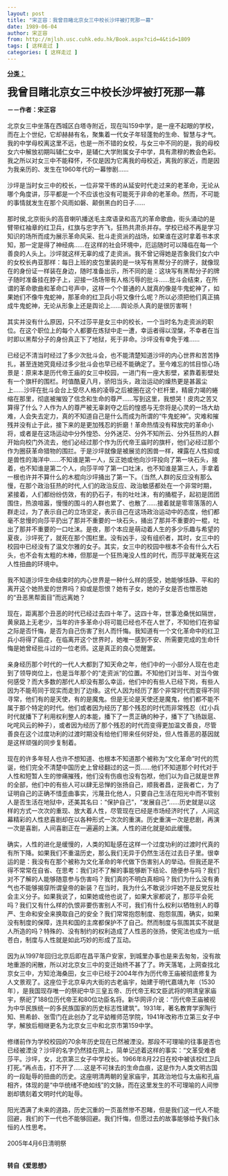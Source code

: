 ```yaml
---
layout: post
title: "宋正容：我曾目睹北京女三中校长沙坪被打死那一幕"
date: 1989-06-04
author: 宋正容
from: http://mjlsh.usc.cuhk.edu.hk/Book.aspx?cid=4&tid=1809
tags: [ 这样走过 ]
categories: [ 这样走过 ]
---
```


<div style="margin: 15px 10px 10px 0px;">
 <div>
  <span id="ctl00_ContentPlaceHolder1_chapter1_SubjectLabel" style="font-weight:bold;text-decoration:underline;">
   分类：
  </span>
 </div>
 <p>
  <strong>
   <font size="5">
    我曾目睹北京女三中校长沙坪被打死那一幕
   </font>
  </strong>
 </p>
 <p>
  <strong>
   －－作者：宋正容
   <br/>
  </strong>
  <br/>
  北京女三中坐落在西城区白塔寺附近，现在叫159中学，是一座不起眼的学校，而在上个世纪，它却赫赫有名，聚集着一代女子年轻蓬勃的生命、智慧与才气。我的中学母校离这里不远，也是一所不错的女校，与女三中不同的是，我的母校女六中解放初期叫辅仁女中，是辅仁大学附属女子中学，具有肃穆的教会色彩。我之所以对女三中不能释怀，不仅是因为它离我的母校近，离我的家近，而是因为我亲历的、发生在1960年代的一幕惨剧……
  <br/>
  <br/>
  沙坪是当时女三中的校长，一位非常干练的从延安时代走过来的老革命，无论从哪个角度讲，莎平都是一个不应该也没有可能死于非命的老革命。然而，不可能的事情就发生在那个风雨如磐、颠倒黑白的日子……
  <br/>
  <br/>
  那时侯,北京街头的高音喇叭播送毛主席语录和高亢的革命歌曲，街头涌动的是臂带红袖章的红卫兵，红旗与忠字齐飞，狂热共肃杀并存。学校已经不再是学习知识的场所而成为展示革命风采、批斗走资派的战场，如果谁在这时拿着书本求知，那一定是得了神经病……在这样的社会环境中，厄运随时可以降临在每一个善良的人头上。沙坪就这样无辜的成了走资派。我不曾记得她是否象我们女六中的女校长冉亚那样：每日上班的皮包里装的是一块写有黑帮分子的牌子，就像现在的身份证一样装在身边，随时准备出示，所不同的是：这块写有黑帮分子的牌子随时准备挂在脖子上，迎接一场场带有人格污辱的批斗……批斗会结束，在所谓的革命歌曲和革命口号声中，这样一个个普通的人就真的像是牛鬼蛇神了，如果她们不像牛鬼蛇神，那革命的红卫兵小将又像什么呢？所以必须把他们真正搞成牛鬼蛇神，无论从形象上还是舆论上……舆论杀人真的是很厉害啊！
  <br/>
  <br/>
  其实并没有什么原因，只不过莎平是女三中的校长，一个当时名为走资派的职位。在这个职位上的每个人都要在炼狱中走一遭，幸运者得以涅槃，不幸者在当时即以黑帮分子的身份真正下了地狱，死于非命。沙坪没有幸免于难……
  <br/>
  <br/>
  已经记不清当时经过了多少次批斗会，也不能清楚知道沙坪的内心世界和苦苦挣扎，甚至连她究竟经过多少批斗会也早已经不能确定了。至今难忘的怵目惊心场景是：原来本是历代帝王庙的女三中校园，一进门有一座大影壁，紧靠着影壁处有一个旗杆的围栏。时值酷夏八月，骄阳当头，政治运动的燥热更是甚嚣尘上……沙坪在批斗会台上受尽人格的凌辱之后被圈在这个栏杆里，精疲力竭的蜷缩在那里，彻底被摧毁了信念和生命的尊严……写到这里，我想哭！皮肉之苦又算得了什么？人作为人的尊严被无辜剥夺之后的惶惑与无奈将是心灵的一场大劫难，人会失去定力，真的不知道自己是什么而成为所谓的“牛鬼蛇神”。灾难和摧残并没有止于此，接下来的是更加残忍的折磨！革命热情没有释放完的革命小将，或者是在这场运动中分外惶恐、分外迷茫、分外不知所云、分外狂热的人群开始向校门外流去，他们必经过那个作为历代帝王庙时的旗杆，他们必经过那个作为圈获革命猎物的围拦。于是沙坪就像是被展览的困兽一样，裸露在人性抑或是兽性的海洋中……不知谁是第一人，反正她或他向沙坪投向了第一块石头，接着，也不知谁是第二个人，向莎平啐了第一口吐沫，也不知谁是第三人，手拿着一根也许并不算什么的木棍向沙坪捅出了第一下。（当然,人群的反应没有那么慢，在那个政治狂热的时代,人们的政治反应、政治敏感都处在一个非常时期，紧接着，人们都纷纷仿效，有的扔石子，有的吐吐沫，有的捅棍子，起初是团团围住，热浪喧嚣，慢慢的围斗的人群也累了、也散了……接着就是零零落落的人群走过，为了表示自己的立场坚定，表示自己在这场政治运动中的态度，他们都毫不怠慢的向莎平扔出了那并不重要的一块石头，捅出了那并不重要的一棍，吐出了那并不重要的一口吐沫。是夜，那个本应是萌动着人生的多少乐趣与希望的夏夜，沙坪死了，就死在那个围栏里。没有凶手，没有组织者，其时，女三中的校园中已经没有了温文尔雅的女子。其实，女三中的校园中根本不会有什么大石头，也不会有太粗的木棒，但那是一个狂热淹没人性的时代，而莎平就淹死在这人性扭曲的环境中。
  <br/>
  <br/>
  我不知道沙坪生命结束时的内心世界是一种什么样的感受，她能够恬静、平和的离开这个她热爱的世界吗？抑或是怨恨？她有子女，她的子女是否也憎恶她的“丑恶黑帮面目”而远离她？
  <br/>
  <br/>
  现在，距离那个丑恶的时代已经过去四十年了。这四十年，世事沧桑恍如隔世，黄泉路上无老少，当年的许多革命小将可能已经也不在人世了，不知他们在弥留之际是否忏悔，是否为自己伤害了别人而忏悔。我知道有一个文化革命中的红卫兵小将得了癌症，在临离开这个世界时，她唯一感到不安、所需要完成的生命忏悔是她曾经批斗过的一位老师。这是真正的良心觉醒罢。
  <br/>
  <br/>
  亲身经历那个时代的一代人大都到了知天命之年，他们中的一小部分人现在也走到了领导岗位上，也是当年那个的“走资派”的位置。不知他们对当年、对当今做何感受？而大多数的那代人却没有那么幸运，他们中的有些人已经下岗，有些人因为不能苟同于现实而走到了边缘。这代人因为经历了那个非常时代而变得不同寻常，他们有的是天使，有的是魔鬼。但是无论是天使还是魔鬼，他们都不能不属于那个特定的时代。他们或者因为经历了那个残忍的时代而非常残忍（红小兵时代就播下了利用权利整人的本能，播下了一贯正确的种子，播下了飞扬跋扈、叱咤风云的种子），或者因为经历了那个残忍的时代而变得更加温文善良，尽管善良在这个过度功利的过渡时期没有给他们带来任何好处，但人性善恶的基因就是这样顽强的同步复制着。
  <br/>
  <br/>
  现在的许多年轻人也许不想知道、也根本不知道那个被称为“文化革命”时代的荒诞，他们完全不清楚中国历史上曾经翻过的这一页……他们不知道那个时代对于人性和短暂人生的惨痛摧残，他们没有伤痕也没有包袱，他们以为自己就是世界的全部，他们中的有些人可以肆无忌惮的张扬自己，顺我者昌，逆我者亡，为了证明自己的正确不惜歪曲事实，污蔑丑化他人，只要自己生活在阳光中而不管别人是否生活在地狱中，还美其名曰：“保护自己”，“发展自己”……历史就是以这样的方式一次次的重现、放大着人性，尽管现在已经是市场经济时代了，人间这幕精彩的人性悲喜剧却在以各种形式一次次的重演。历史重演一次是悲剧，再演一次是喜剧，人间喜剧正在一遍遍的上演。人性的进化就是如此缓慢。
  <br/>
  <br/>
  确实，人性的进化是缓慢的，人类的知耻感在这样一个过度功利的过渡时代真的有所下降。如果我们不重温历史，那么我们无异于仍然生活在过去日子里。很幸运的是：我没有在那个被称为文化革命的年代做下伤害别人的举动。但我还是不得不常常在自省、在思考：我们对不了解的事能够断下结论、随便参与吗？我们对不了解的人能够随意参与伤害吗？我们真的不明白真相吗？我们为什么没有勇气也不能够揭穿所谓皇帝的新装？在当时，我为什么不敢说沙坪她不是反党反社会主义分子。如果我说了，如果她或他也说了，如果大家都说了，那莎平会死吗？我们又有什么样的仇恨非要伤害别人不可，我们有什么权利以牺牲别人的尊严、生命和安全来换取自己的安全？我们常常抱怨制度、抱怨氛围，确实，如果没有制度的保障，连共和国的主席都保护不了自己。然而制度与氛围其实不就是人所造的吗？特殊的、没有制约的权利造成了人性恶的张扬，使宪法也成为一纸苍白，制度与人性就是如此巧妙的形成了互动。
  <br/>
  <br/>
  因为从1997年回归北京后即在昌平落户安家，到城里办事也是来去匆匆，没有故地重游的闲散，所以对北京女三中的变迁始终不甚了了。昨天落笔，上网查找北京女三中，方知沧海桑田，女三中已经于2004年作为历代帝王庙被彻底修复为人文景观了。这座位于北京阜内大街的古老庙宇，始建于明代嘉靖九年（1530年），是我国现存唯一的祭祀中华三皇五帝、历代帝王和文臣武将的明清皇家庙宇，祭祀了188位历代帝王和80位功臣名将。新华网评介说：“历代帝王庙被视为中华民族统一的多民族国家的历史标志性建筑”。1931年，著名教育学家陶行知、熊希龄、张雪门在此创办了北平幼稚师范学院，1941年改称市立第三女子中学，解放后相继更名为北京女三中和北京市第159中学。
  <br/>
  <br/>
  修缮前作为学校校园的70余年历史现在已然被湮没。那段不可理喻的往事是否也已经被湮没？沙坪的名字仍然挂在网上，简单记述着这样的事实：“文革受难者莎平。沙坪，女，北京第三女子中学校长。1966年8月22日在校中被该校红卫兵打死。”再点击，打不开了……这是不可抹去的生命血痕，这是作为人类文明古国的一段耻辱的扭曲的历史。这座明清两朝的皇家庙宇，其政治地位与太庙和孔庙相齐，体现的是“中华统绪不绝如线”的文脉，而在这里发生的不可理喻的人间惨剧却镌刻着文明时代的耻辱。
  <br/>
  <br/>
  阳光洒满了未来的道路，历史沉重的一页虽然惨不忍睹，但是我们这一代人不能回避，我们的下一代也不能够回避。我们忏悔，但愿过去的故事能够给予我们永恒的人性思考。
  <br/>
  <br/>
  2005年4月6日清明祭
 </p>
 <p>
  <br/>
  <strong>
   转自《爱思想》
  </strong>
 </p>
</div>

